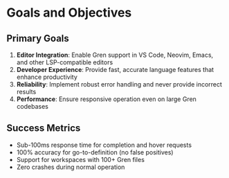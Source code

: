 # Goals and Objectives

## Primary Goals
1. **Editor Integration**: Enable Gren support in VS Code, Neovim, Emacs, and other LSP-compatible editors
2. **Developer Experience**: Provide fast, accurate language features that enhance productivity
3. **Reliability**: Implement robust error handling and never provide incorrect results
4. **Performance**: Ensure responsive operation even on large Gren codebases

## Success Metrics
- Sub-100ms response time for completion and hover requests
- 100% accuracy for go-to-definition (no false positives)
- Support for workspaces with 100+ Gren files
- Zero crashes during normal operation
